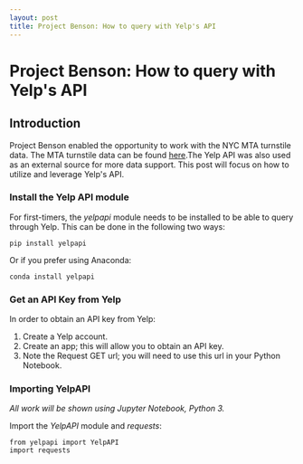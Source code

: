 ```yaml
---
layout: post
title: Project Benson: How to query with Yelp's API
---
```

# Project Benson: How to query with Yelp's API

## Introduction

Project Benson enabled the opportunity to work with the NYC MTA turnstile data. The MTA turnstile data can be found [here](http://web.mta.info/developers/turnstile.html).The Yelp API was also used as an external source for more data support. This post will focus on how to utilize and leverage Yelp's API.

### Install the Yelp API module

For first-timers, the *yelpapi* module needs to be installed to be able to query through Yelp. This can be done in the following two ways:

```
pip install yelpapi
```

Or if you prefer using Anaconda:

```
conda install yelpapi
```

### Get an API Key from Yelp

In order to obtain an API key from Yelp:

1. Create a Yelp account.
2. Create an app; this will allow you to obtain an API key.
3. Note the Request GET url; you will need to use this url in your Python Notebook.

### Importing YelpAPI

*All work will be shown using Jupyter Notebook, Python 3.*

Import the *YelpAPI* module and *requests*:

```
from yelpapi import YelpAPI
import requests
```


